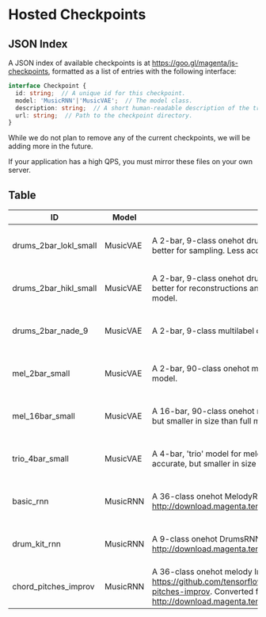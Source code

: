
# Hosted Checkpoints

## JSON Index

A JSON index of available checkpoints is at
https://goo.gl/magenta/js-checkpoints, formatted as a list of entries with the
following interface:

```ts
interface Checkpoint {
  id: string;  // A unique id for this checkpoint.
  model: 'MusicRNN'|'MusicVAE';  // The model class.
  description: string;  // A short human-readable description of the trained model.
  url: string;  // Path to the checkpoint directory.
}
```

While we do not plan to remove any of the current checkpoints, we will be adding more in the future.

If your application has a high QPS, you must mirror these files on your own server.

## Table

ID|Model|Description|URL
---|---|---|---
drums_2bar_lokl_small|MusicVAE|A 2-bar, 9-class onehot drum model with a strong prior (low KL divergence), which is better for sampling. Less accurate, but smaller in size than full model.|[Right Click to Copy](https://storage.googleapis.com/download.magenta.tensorflow.org/tfjs_checkpoints/music_vae/drums_lokl_small)
drums_2bar_hikl_small|MusicVAE|A 2-bar, 9-class onehot drum model with a weak prior (higher KL divergence), which is better for reconstructions and interpolations. Less accurate, but smaller in size than full model.|[Right Click to Copy](https://storage.googleapis.com/download.magenta.tensorflow.org/tfjs_checkpoints/music_vae/drums_2bar_hikl_small)
drums_2bar_nade_9|MusicVAE|A 2-bar, 9-class multilabel drum model with a NADE decoder.|[Right Click to Copy](https://storage.googleapis.com/download.magenta.tensorflow.org/tfjs_checkpoints/music_vae/drums_2bar_nade_9)
mel_2bar_small|MusicVAE|A 2-bar, 90-class onehot melody model. Less accurate, but smaller in size than full model.|[Right Click to Copy](https://storage.googleapis.com/download.magenta.tensorflow.org/tfjs_checkpoints/music_vae/mel_2bar_small)
mel_16bar_small|MusicVAE|A 16-bar, 90-class onehot melody model with a 16-step conductor level. Less accurate, but smaller in size than full model.|[Right Click to Copy](https://storage.googleapis.com/download.magenta.tensorflow.org/tfjs_checkpoints/music_vae/mel_16bar_small)
trio_4bar_small|MusicVAE|A 4-bar, 'trio' model for melody, bass, and drums, with a 4-step conductor level. Less accurate, but smaller in size than full model.|[Right Click to Copy](https://storage.googleapis.com/download.magenta.tensorflow.org/tfjs_checkpoints/music_vae/trio_4bar_small)
basic_rnn|MusicRNN|A 36-class onehot MelodyRNN model. Converted from http://download.magenta.tensorflow.org/models/basic_rnn.mag.|[Right Click to Copy](https://storage.googleapis.com/download.magenta.tensorflow.org/tfjs_checkpoints/music_rnn/basic_rnn)
drum_kit_rnn|MusicRNN|A 9-class onehot DrumsRNN model. Converted from http://download.magenta.tensorflow.org/models/drum_kit_rnn.mag.|[Right Click to Copy](https://storage.googleapis.com/download.magenta.tensorflow.org/tfjs_checkpoints/music_rnn/drum_kit_rnn)
chord_pitches_improv|MusicRNN|A 36-class onehot melody ImprovRNN model conditioned on chords as described at https://github.com/tensorflow/magenta/tree/master/magenta/models/improv_rnn#chord-pitches-improv. Converted from http://download.magenta.tensorflow.org/models/chord_pitches_improv.mag.|[Right Click to Copy](https://storage.googleapis.com/download.magenta.tensorflow.org/tfjs_checkpoints/music_rnn/chord_pitches_improv)
